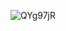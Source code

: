 
![QYg97jR](https://github.com/vdh1612/CTF_write_up/assets/125654739/caff2592-3a89-4efc-b401-e731fa8ad6d8)


